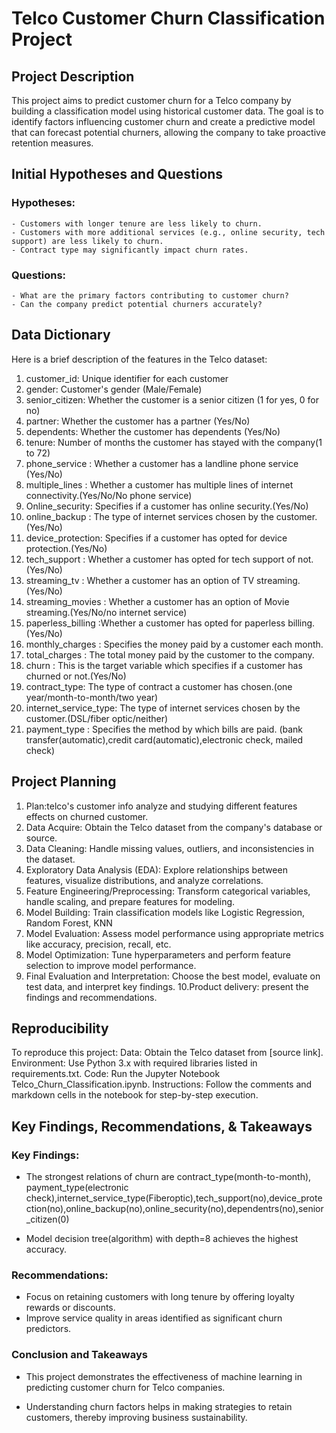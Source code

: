 # Telco Customer Churn Classification Project

## Project Description
This project aims to predict customer churn for a Telco company by building a classification model using historical customer data. The goal is to identify factors influencing customer churn and create a predictive model that can forecast potential churners, allowing the company to take proactive retention measures.


## Initial Hypotheses and Questions

### Hypotheses:
    - Customers with longer tenure are less likely to churn.
    - Customers with more additional services (e.g., online security, tech support) are less likely to churn.
    - Contract type may significantly impact churn rates.

### Questions:
    - What are the primary factors contributing to customer churn?
    - Can the company predict potential churners accurately?


## Data Dictionary

Here is a brief description of the features in the Telco dataset:
   1.  customer_id:       Unique identifier for each customer
   2.  gender:            Customer's gender (Male/Female)
   3.  senior_citizen:    Whether the customer is a senior citizen (1 for yes, 0 for no)
   4.  partner:           Whether the customer has a partner (Yes/No)
   5.  dependents:        Whether the customer has dependents (Yes/No)
   6.  tenure:            Number of months the customer has stayed with the company(1 to 72)
   7.  phone_service :    Whether a customer has a landline phone service (Yes/No)
   8.  multiple_lines :   Whether a customer has multiple lines of internet connectivity.(Yes/No/No phone service)       
   9.  Online_security:   Specifies if a customer has online security.(Yes/No)
  10.  online_backup :    The type of internet services chosen by the customer.(Yes/No)
  11.  device_protection: Specifies if a customer has opted for device protection.(Yes/No)   
  12.  tech_support  :    Whether a customer has opted for tech support of not.(Yes/No)      
  13.  streaming_tv :     Whether a customer has an option of TV streaming.(Yes/No)          
  14.  streaming_movies : Whether a customer has an option of Movie streaming.(Yes/No/no internet service)   
  15.  paperless_billing :Whether a customer has opted for paperless billing.(Yes/No)      
  16.  monthly_charges :  Specifies the money paid by a customer each month.   
  17.  total_charges :    The total money paid by the customer to the company.      
  18.  churn :            This is the target variable which specifies if a customer has churned or not.(Yes/No)                 
  19.  contract_type:     The type of contract a customer has chosen.(one year/month-to-month/two year)        
  20.  internet_service_type:  The type of internet services chosen by the customer.(DSL/fiber optic/neither)
  21.  payment_type :  Specifies the method by which bills are paid.
                       (bank transfer(automatic),credit card(automatic),electronic check, mailed check)
                       
 
 
 ## Project Planning
1. Plan:telco's customer info analyze and studying different features effects on churned customer.  
2. Data Acquire: Obtain the Telco dataset from the company's database or source.
3. Data Cleaning: Handle missing values, outliers, and inconsistencies in the dataset.
4. Exploratory Data Analysis (EDA): Explore relationships between features, visualize distributions, and analyze correlations.
5. Feature Engineering/Preprocessing: Transform categorical variables, handle scaling, and prepare features for modeling.
6. Model Building: Train classification models like Logistic Regression, Random Forest, KNN
7. Model Evaluation: Assess model performance using appropriate metrics like accuracy, precision, recall, etc.
8. Model Optimization: Tune hyperparameters and perform feature selection to improve model performance.
9. Final Evaluation and Interpretation: Choose the best model, evaluate on test data, and interpret key findings.
10.Product delivery: present the findings and recommendations.




## Reproducibility
To reproduce this project:
Data: Obtain the Telco dataset from [source link].
Environment: Use Python 3.x with required libraries listed in requirements.txt.
Code: Run the Jupyter Notebook Telco_Churn_Classification.ipynb.
Instructions: Follow the comments and markdown cells in the notebook for step-by-step execution.



## Key Findings, Recommendations, & Takeaways

### Key Findings:
- The strongest relations of churn are contract_type(month-to-month), payment_type(electronic     check),internet_service_type(Fiberoptic),tech_support(no),device_protection(no),online_backup(no),online_security(no),dependentrs(no),senior_citizen(0)

- Model decision tree(algorithm) with depth=8 achieves the highest accuracy.


### Recommendations:
- Focus on retaining customers with long tenure by offering loyalty rewards or discounts.
- Improve service quality in areas identified as significant churn predictors.


### Conclusion and Takeaways
- This project demonstrates the effectiveness of machine learning in predicting customer churn for Telco companies. 

- Understanding churn factors helps in making strategies to retain customers, thereby improving business sustainability.





























